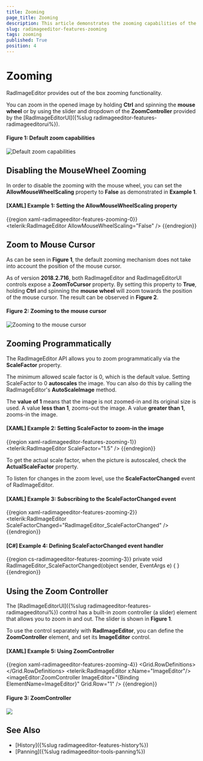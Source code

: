 ```yaml
---
title: Zooming
page_title: Zooming
description: This article demonstrates the zooming capabilities of the RadImageEditor control.
slug: radimageeditor-features-zooming
tags: zooming
published: True
position: 4
---
```


# Zooming

RadImageEditor provides out of the box zooming functionality. 

You can zoom in the opened image by holding **Ctrl** and spinning the **mouse wheel** or by using the slider and dropdown of the **ZoomController** provided by the [RadImageEditorUI]({%slug radimageeditor-features-radimageeditorui%}).

#### Figure 1: Default zoom capabilities 
![Default zoom capabilities](images/default-zoom.gif)

## Disabling the MouseWheel Zooming

In order to disable the zooming with the mouse wheel, you can set the __AllowMouseWheelScaling__ property to __False__ as demonstrated in __Example 1__. 

#### __[XAML] Example 1: Setting the AllowMouseWheelScaling property__
{{region xaml-radimageeditor-features-zooming-0}}
	<telerik:RadImageEditor AllowMouseWheelScaling="False" />
{{endregion}}

## Zoom to Mouse Cursor

As can be seen in **Figure 1**, the default zooming mechanism does not take into account the position of the mouse cursor.

As of version **2018.2.716**, both RadImageEditor and RadImageEditorUI controls expose a **ZoomToCursor** property. By setting this property to **True**, holding **Ctrl** and spinning the **mouse wheel** will zoom towards the position of the mouse cursor. The result can be observed in **Figure 2**.

#### Figure 2: Zooming to the mouse cursor  
![Zooming to the mouse cursor](images/zoom-to-cursor.gif)

## Zooming Programmatically

The RadImageEditor API allows you to zoom programmatically via the __ScaleFactor__ property. 

The minimum allowed scale factor is 0, which is the default value. Setting ScaleFactor to 0 __autoscales__ the image. You can also do this by calling the RadImageEditor's __AutoScaleImage__ method.

The __value of 1__ means that the image is not zoomed-in and its original size is used. A value __less than 1__, zooms-out the image. A value __greater than 1__, zooms-in the image.

#### __[XAML] Example 2: Setting ScaleFactor to zoom-in the image__
{{region xaml-radimageeditor-features-zooming-1}}
	<telerik:RadImageEditor ScaleFactor="1.5" />
{{endregion}}

To get the actual scale factor, when the picture is autoscaled, check the __ActualScaleFactor__ property.

To listen for changes in the zoom level, use the __ScaleFactorChanged__ event of RadImageEditor.

#### __[XAML] Example 3: Subscribing to the ScaleFactorChanged event__
{{region xaml-radimageeditor-features-zooming-2}}
	<telerik:RadImageEditor ScaleFactorChanged="RadImageEditor_ScaleFactorChanged" />
{{endregion}}

#### __[C#] Example 4: Defining ScaleFactorChanged event handler__
{{region cs-radimageeditor-features-zooming-3}}
	private void RadImageEditor_ScaleFactorChanged(object sender, EventArgs e)
	{
	}
{{endregion}}

## Using the Zoom Controller

The [RadImageEditorUI]({%slug radimageeditor-features-radimageeditorui%}) control has a built-in zoom controller (a slider) element that allows you to zoom in and out. The slider is shown in __Figure 1__.

To use the control separately with __RadImageEditor__, you can define the __ZoomController__ element, and set its __ImageEditor__ control.

#### __[XAML] Example 5: Using ZoomController__
{{region xaml-radimageeditor-features-zooming-4}}
	<Grid>
        <Grid.RowDefinitions>
            <RowDefinition />
            <RowDefinition Height="Auto" />
        </Grid.RowDefinitions>
        <telerik:RadImageEditor x:Name="ImageEditor"/>        
        <imageEditor:ZoomController ImageEditor="{Binding ElementName=ImageEditor}" Grid.Row="1" />
        <!-- imageEditor points to xmlns:imageEditor="clr-namespace:Telerik.Windows.Media.Imaging;assembly=Telerik.Windows.Controls.ImageEditor" -->
    </Grid>
{{endregion}}

#### Figure 3: ZoomController
![](images/radimageeditor-features-zooming-0.png)

## See Also  
 * [History]({%slug radimageeditor-features-history%})
 * [Panning]({%slug radimageeditor-tools-panning%})